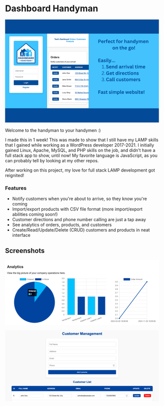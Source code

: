 # Dashboard Handyman

![mobile features screenshot](img/screenshots/mobile.png)

Welcome to the handyman to your handymen :)

I made this in 1 week! This was made to show that I still have my LAMP skills that I gained while working as a WordPress developer 2017-2021. I initially gained Linux, Apache, MySQL, and PHP skills on the job, and didn't have a full stack app to show, until now! My favorite language is JavaScript, as you can probably tell by looking at my other repos. 

After working on this project, my love for full stack LAMP development got reignited!

### Features
- Notify customers when you're about to arrive, so they know you're coming
- Import/export products with CSV file format (more import/export abilities coming soon!)
- Customer directions and phone number calling are just a tap away
- See analytics of orders, products, and customers
- Create/Read/Update/Delete (CRUD) customers and products in neat interface

## Screenshots

![analytics features screenshot](img/screenshots/analytics.png)

![orders features screenshot](img/screenshots/customer_management.png)